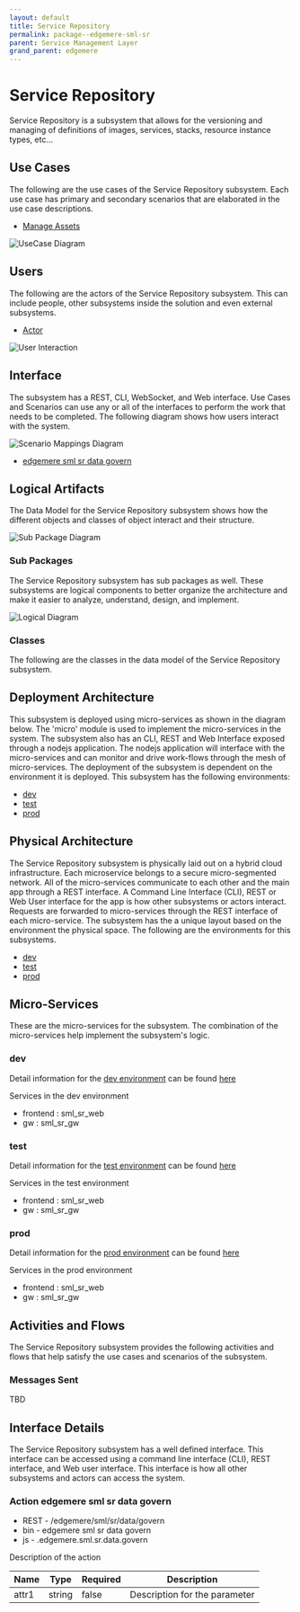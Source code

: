 ```yaml
---
layout: default
title: Service Repository
permalink: package--edgemere-sml-sr
parent: Service Management Layer
grand_parent: edgemere
---
```

# Service Repository

Service Repository is a subsystem that allows for the versioning and managing of definitions of images, services, stacks, resource instance types, etc...



## Use Cases

The following are the use cases of the Service Repository subsystem. Each use case has primary and secondary scenarios
that are elaborated in the use case descriptions.

* [Manage Assets](usecase-ManageAssets)


![UseCase Diagram](./usecases.svg)

## Users

The following are the actors of the Service Repository subsystem. This can include people, other subsystems 
inside the solution and even external subsystems. 

* [Actor](actor-actor)


![User Interaction](./userinteraction.svg)

## Interface

The subsystem has a REST, CLI, WebSocket, and Web interface. Use Cases and Scenarios can use any or all
of the interfaces to perform the work that needs to be completed. The following  diagram shows how
users interact with the system.

![Scenario Mappings Diagram](./scenariomapping.svg)

* [ edgemere sml sr data govern](#action--edgemere-sml-sr-data-govern)


## Logical Artifacts

The Data Model for the  Service Repository subsystem shows how the different objects and classes of object interact
and their structure.

![Sub Package Diagram](./subpackage.svg)

### Sub Packages

The Service Repository subsystem has sub packages as well. These subsystems are logical components to better
organize the architecture and make it easier to analyze, understand, design, and implement.



![Logical Diagram](./logical.svg)

### Classes

The following are the classes in the data model of the Service Repository subsystem.




## Deployment Architecture

This subsystem is deployed using micro-services as shown in the diagram below. The 'micro' module is
used to implement the micro-services in the system. The subsystem also has an CLI, REST and Web Interface
exposed through a nodejs application. The nodejs application will interface with the micro-services and
can monitor and drive work-flows through the mesh of micro-services. The deployment of the subsystem is 
dependent on the environment it is deployed. This subsystem has the following environments:
* [dev](environment--edgemere-sml-sr-dev)
* [test](environment--edgemere-sml-sr-test)
* [prod](environment--edgemere-sml-sr-prod)



## Physical Architecture

The Service Repository subsystem is physically laid out on a hybrid cloud infrastructure. Each microservice belongs
to a secure micro-segmented network. All of the micro-services communicate to each other and the main app through a
REST interface. A Command Line Interface (CLI), REST or Web User interface for the app is how other subsystems or actors 
interact. Requests are forwarded to micro-services through the REST interface of each micro-service. The subsystem has
the a unique layout based on the environment the physical space. The following are the environments for this
subsystems.
* [dev](environment--edgemere-sml-sr-dev)
* [test](environment--edgemere-sml-sr-test)
* [prod](environment--edgemere-sml-sr-prod)


## Micro-Services

These are the micro-services for the subsystem. The combination of the micro-services help implement
the subsystem's logic.


### dev

Detail information for the [dev environment](environment--edgemere-sml-sr-dev)
can be found [here](environment--edgemere-sml-sr-dev)

Services in the dev environment

* frontend : sml_sr_web
* gw : sml_sr_gw


### test

Detail information for the [test environment](environment--edgemere-sml-sr-test)
can be found [here](environment--edgemere-sml-sr-test)

Services in the test environment

* frontend : sml_sr_web
* gw : sml_sr_gw


### prod

Detail information for the [prod environment](environment--edgemere-sml-sr-prod)
can be found [here](environment--edgemere-sml-sr-prod)

Services in the prod environment

* frontend : sml_sr_web
* gw : sml_sr_gw


## Activities and Flows
The Service Repository subsystem provides the following activities and flows that help satisfy the use
cases and scenarios of the subsystem.




### Messages Sent

TBD

## Interface Details
The Service Repository subsystem has a well defined interface. This interface can be accessed using a
command line interface (CLI), REST interface, and Web user interface. This interface is how all other
subsystems and actors can access the system.

### Action  edgemere sml sr data govern

* REST - /edgemere/sml/sr/data/govern
* bin -  edgemere sml sr data govern
* js - .edgemere.sml.sr.data.govern

Description of the action

| Name | Type | Required | Description |
|---|---|---|---|
| attr1 | string |false | Description for the parameter |




